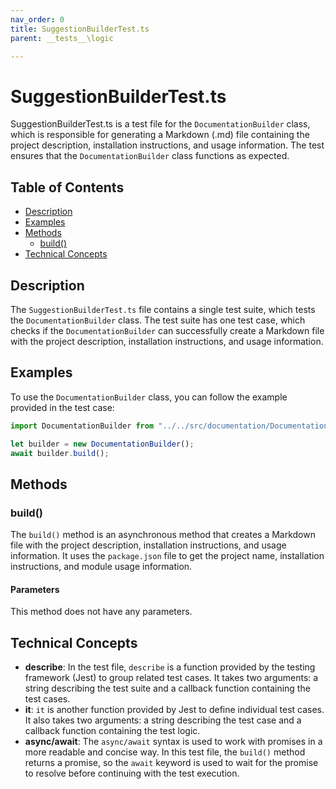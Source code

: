 ```yaml
---
nav_order: 0
title: SuggestionBuilderTest.ts
parent: __tests__\logic

---
```


# SuggestionBuilderTest.ts

SuggestionBuilderTest.ts is a test file for the `DocumentationBuilder` class, which is responsible for generating a Markdown (.md) file containing the project description, installation instructions, and usage information. The test ensures that the `DocumentationBuilder` class functions as expected.

## Table of Contents

- [Description](#description)
- [Examples](#examples)
- [Methods](#methods)
  - [build()](#build)
- [Technical Concepts](#technical-concepts)

## Description

The `SuggestionBuilderTest.ts` file contains a single test suite, which tests the `DocumentationBuilder` class. The test suite has one test case, which checks if the `DocumentationBuilder` can successfully create a Markdown file with the project description, installation instructions, and usage information.

## Examples

To use the `DocumentationBuilder` class, you can follow the example provided in the test case:

```typescript
import DocumentationBuilder from "../../src/documentation/DocumentationBuilder";

let builder = new DocumentationBuilder();
await builder.build();
```

## Methods

### build()

The `build()` method is an asynchronous method that creates a Markdown file with the project description, installation instructions, and usage information. It uses the `package.json` file to get the project name, installation instructions, and module usage information.

#### Parameters

This method does not have any parameters.

## Technical Concepts

- **describe**: In the test file, `describe` is a function provided by the testing framework (Jest) to group related test cases. It takes two arguments: a string describing the test suite and a callback function containing the test cases.
- **it**: `it` is another function provided by Jest to define individual test cases. It also takes two arguments: a string describing the test case and a callback function containing the test logic.
- **async/await**: The `async/await` syntax is used to work with promises in a more readable and concise way. In this test file, the `build()` method returns a promise, so the `await` keyword is used to wait for the promise to resolve before continuing with the test execution.